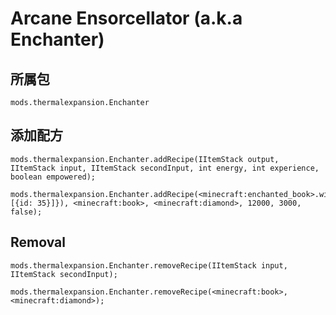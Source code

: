 # Arcane Ensorcellator (a.k.a Enchanter)

## 所属包
`mods.thermalexpansion.Enchanter`

## 添加配方

```zenscript
mods.thermalexpansion.Enchanter.addRecipe(IItemStack output, IItemStack input, IItemStack secondInput, int energy, int experience, boolean empowered);

mods.thermalexpansion.Enchanter.addRecipe(<minecraft:enchanted_book>.withTag({StoredEnchantments: [{id: 35}]}), <minecraft:book>, <minecraft:diamond>, 12000, 3000, false);
```

## Removal

```zenscript
mods.thermalexpansion.Enchanter.removeRecipe(IItemStack input, IItemStack secondInput);

mods.thermalexpansion.Enchanter.removeRecipe(<minecraft:book>, <minecraft:diamond>);
```
